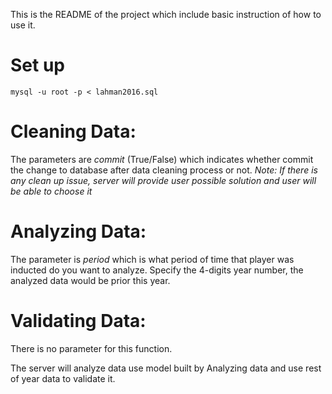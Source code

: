 This is the README of the project which include basic instruction of how to use it.

# Set up
```console
mysql -u root -p < lahman2016.sql
```

# Cleaning Data:
The parameters are *commit* (True/False) which indicates whether commit the change to database after data cleaning process or not.
*Note: If there is any clean up issue, server will provide user possible solution and user will be able to choose it*

# Analyzing Data:
The parameter is *period* which is what period of time that player was inducted do you want to analyze. Specify the 4-digits year number, the analyzed data would be prior this year.

# Validating Data:
There is no parameter for this function.

The server will analyze data use model built by Analyzing data and use rest of year data to validate it.

